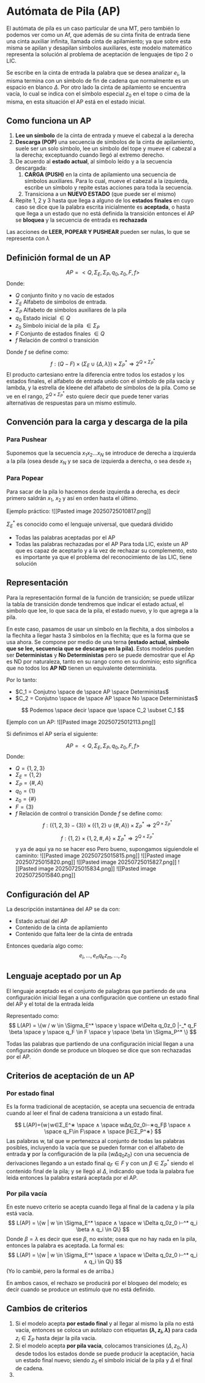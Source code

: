 # Autómata de Pila (AP)
El autómata de pila es un caso particular de una MT, pero también lo podemos ver como un Af, que además de su cinta finita de entrada tiene una cinta auxiliar infinita, llamada cinta de apilamiento; ya que sobre esta misma se apilan y desapilan símbolos auxiliares, este modelo matemático representa la solución al problema de aceptación de lenguajes de tipo 2 o LIC.

Se escribe en la cinta de entrada la palabra que se desea analizar $e_i$, la misma termina con un símbolo de fin de cadena que normalmente es un espacio en blanco $\Delta$. 
Por otro lado la cinta de apilamiento se encuentra vacía, lo cual se indica con el símbolo especial $z_0$ en el tope o cima de la misma, en esta situación el AP está en el estado inicial.

## Como funciona un AP
1) **Lee un símbolo** de la cinta de entrada y mueve el cabezal a la derecha
2) **Descarga (POP)** una secuencia de símbolos de la cinta de apilamiento, suele ser un solo símbolo, lee un símbolo del tope y mueve el cabezal a la derecha; exceptuando cuando llegó al extremo derecho.
3) De acuerdo al **estado actual**, al símbolo leído y a la secuencia descargada:
	1) **CARGA (PUSH)** en la cinta de apilamiento una secuencia de símbolos auxiliares. Para lo cual, mueve el cabezal a la izquierda, escribe un símbolo y repite estas acciones para toda la secuencia.
	2) Transiciona a un **NUEVO ESTADO** (que puede ser el mismo)
4) Repite 1, 2 y 3 hasta que llega a alguno de los **estados finales** en cuyo caso se dice que la palabra escrita inicialmente es **aceptada**, o hasta que llega a un estado que no está definida la transición entonces el AP se **bloquea** y la secuencia de entrada es **rechazada**

Las acciones de **LEER, POPEAR Y PUSHEAR** pueden ser nulas, lo que se representa con $\lambda$ 

## Definición formal de un AP
$$
AP = < Q, \Sigma_E, \Sigma_P, q_0, z_0, F, f> 
$$
Donde:
- $Q$ conjunto finito y no vacío de estados
- $\Sigma_E$ Alfabeto de símbolos de entrada.
- $\Sigma_P$ Alfabeto de símbolos auxiliares de la pila
- $q_0$ Estado inicial $\in Q$
- $z_0$ Símbolo inicial de la pila $\in \Sigma_P$ 
- $F$ Conjunto de estados finales $\in Q$
- $f$ Relación de control o transición

Donde $f$ se define como:
$$
f: (Q-F) \times (\Sigma_E\cup \{\Delta, \lambda\}) \times \Sigma_{P}^* \Rightarrow 2^{Q\times\Sigma_P^*}
$$
El producto cartesiano entre la diferencia entre todos los estados y los estados finales, el alfabeto de entrada unido con el símbolo de pila vacía y lambda, y la estrella de kleene del alfabeto de símbolos de la pila.
Como se ve en el rango, $2^{Q \times \Sigma_P^*}$ esto quiere decir que puede tener varias alternativas de respuestas para un mismo estímulo.

## Convención para la carga y descarga de la pila
### Para Pushear
Suponemos que la secuencia $x_1x_2 \dots x_N$ se introduce de derecha a izquierda a la pila (osea desde $x_N$  y se saca de izquierda a derecha, o sea desde $x_1$ 
### Para Popear
Para sacar de la pila lo hacemos desde izquierda a derecha, es decir primero saldrán $x_1$, $x_2$ y así en orden hasta el último.

Ejemplo práctico:
![[Pasted image 20250725010817.png]]

 $\Sigma_E^*$ es conocido como el lenguaje universal, que quedará dividido 
- Todas las palabras aceptadas por el AP
- Todas las palabras rechazadas por el AP
Para toda LIC, existe un AP que es capaz de aceptarlo y a la vez de rechazar su complemento, esto es importante ya que el problema del reconocimiento de las LIC, tiene solución

## Representación
Para la representación formal de la función de transición; se puede utilizar la tabla de transición donde tendremos que indicar el estado actual, el simbolo que lee, lo que saca de la pila, el estado nuevo, y lo que agrega a la pila.

En este caso, pasamos de usar un símbolo en la flechita, a dos símbolos a la flechita a llegar hasta 3 símbolos en la flechita; que es la forma que se usa ahora.
Se compone por medio de una terna **(estado actual, símbolo que se lee, secuencia que se descarga en la pila)**.
Estos modelos  pueden ser **Deterministas** y **No Deterministas** pero se puede demostrar que el Ap es ND por naturaleza, tanto en su rango como en su dominio; esto significa que no todos los **AP ND** tienen un equivalente determinista.

Por lo tanto:
- $C_1 = Conjutno \space de \space AP \space Deterministas$
- $C_2 = Conjutno \space de \space AP \space No \space Deterministas$

$$
Podemos \space decir \space que \space C_2 \subset C_1  
$$

Ejemplo con un AP:
![[Pasted image 20250725012113.png]]

Si definimos el AP sería el siguiente:

$$
AP = < Q, \Sigma_E, \Sigma_P, q_0, z_0, F, f> 
$$
Donde:
- $Q = \{1,2,3\}$ 
- $\Sigma_E = \{1,2\}$ 
- $\Sigma_P = \{\#, A\}$ 
- $q_0 = \{1\}$ 
- $z_0 = \{\#\}$  
- $F = \{3\}$
- $f$ Relación de control o transición
Donde $f$ se define como:
$$
f: (\{1,2,3\}-\{3\}) \times (\{1,2\}\cup \{\#, A\}) \times \Sigma_{P}^* \Rightarrow 2^{Q\times\Sigma_P^*}
$$
$$
f: \{1,2\} \times \{1,2, \#, A\} \times \Sigma_{P}^* \Rightarrow 2^{Q\times\Sigma_P^*}
$$
y ya de aqui ya no se hacer eso
Pero bueno, supongamos siguiendole el caminito: 
![[Pasted image 20250725015815.png]]
![[Pasted image 20250725015820.png]]
![[Pasted image 20250725015827.png]]
![[Pasted image 20250725015834.png]]
![[Pasted image 20250725015840.png]]

## Configuración del AP
La descripción instantánea del AP se da con:
- Estado actual del AP
- Contenido de la cinta de apilamiento
- Contenido que falta leer de la cinta de entrada

Entonces quedaría algo como:
$$
e_i, \dots, e_nq_kz_m,\dots,z_0
$$
## Lenguaje aceptado por un Ap
El lenguaje aceptado es el conjunto de palagbras que partiendo de una configuración inicial llegan a una configuración que contiene un estado final del AP y el total de la entrada leída

Representado como:
$$
L(AP) = \{w / w \in \Sigma_E^* \space y \space w\Delta q_0z_0 |-_* q_F \beta \space y \space q_F \in F \space y \space \beta \in \Sigma_P^* \}
$$

Todas las palabras que partiendo de una configuración inicial llegan a una configuración donde se produce un bloqueo se dice que son rechazadas por el AP.

## Criterios de aceptación de un AP
### Por estado final
Es la forma tradicional de aceptación, se acepta una secuencia de entrada cuando al leer el final de cadena transiciona a un estado final.

$$
L(AP)={w∣w∈Σ_E^∗ \space ∧ \space wΔq_0z_0⊢∗q_Fβ \space ∧ \space q_F\in F\space ∧ \space β∈Σ_P^∗}
$$
Las palabras w, tal que w pertenezca al conjunto de todas las palabras posibles, incluyendo la vacía que se pueden formar con el alfabeto de entrada **y** por la configuración de la pila $(w \Delta q_0z_0)$ con una secuencia de derivaciones llegando a un estado final $q_F \in F$ y con un $\beta \in \Sigma_P^*$ siendo el contenido final de la pila; y se llegó al $\Delta$, indicando que toda la palabra fue leida entonces la palabra estará aceptada por el AP. 
### Por pila vacía
En este nuevo criterio se acepta cuando llega al final de la cadena y la pila está vacía.
$$
L(AP) = \{w | w \in \Sigma_E^* \space ∧ \space w \Delta q_0z_0 ⊢^* q_i \beta ∧ q_i \in Q\}
$$
Donde $\beta = \lambda$ es decir que ese $\beta$, no existe; osea que no hay nada en la pila, entonces la palabra es aceptada. 
La formal es:
$$
L(AP) = \{w | w \in \Sigma_E^* \space ∧ \space w \Delta q_0z_0 ⊢^* q_i ∧ q_i \in Q\}
$$
(Yo lo cambié, pero la formal es de arriba.)

En ambos casos, el rechazo se producirá por el bloqueo del modelo; es decir cuando se produce un estimulo que no está definido.
## Cambios de criterios
1) Si el modelo acepta **por estado final** y al llegar al mismo la pila no está vacía, entonces se coloca un autolazo con etiquetas **$(\lambda,z_i,\lambda)$** para cada $z_i\in \Sigma_P$ hasta dejar la pila vacia.
2) Si el modelo acepta **por pila vacia**, colocamos transiciones $(\Delta, z_0, \lambda)$ desde todos los estados donde se puede producir la aceptación, hacia un estado final nuevo; siendo $z_0$ el símbolo inicial de la pila y $\Delta$ el final de cadena.
3) 